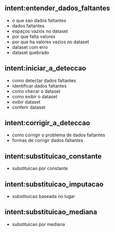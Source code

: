 ## intent:entender_dados_faltantes
- o que sao dados faltantes
- dados faltantes
- espaços vazios no dataset
- por que falta valores
- por que ha valores vazios no dataset
- dataset com erro
- dataset quebrado

## intent:iniciar_a_deteccao
- como detectar dados faltantes
- identificar dados faltantes
- como checar o dataset
- como exibir o dataset
- exibir dataset
- conferir dataset

## intent:corrigir_a_deteccao
- como corrigir o problema de dados faltantes
- formas de corrigir dados faltantes

## intent:substituicao_constante
- substituicao por constante

## intent:substituicao_imputacao
- substituicao baseada no lugar

## intent:substituicao_mediana
- substituicao por mediana
